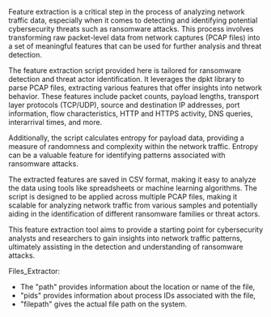 Feature extraction is a critical step in the process of analyzing network traffic data, especially when it comes to detecting and identifying potential cybersecurity threats such as ransomware attacks. This process involves transforming raw packet-level data from network captures (PCAP files) into a set of meaningful features that can be used for further analysis and threat detection.

The feature extraction script provided here is tailored for ransomware detection and threat actor identification. It leverages the dpkt library to parse PCAP files, extracting various features that offer insights into network behavior. These features include packet counts, payload lengths, transport layer protocols (TCP/UDP), source and destination IP addresses, port information, flow characteristics, HTTP and HTTPS activity, DNS queries, interarrival times, and more.

Additionally, the script calculates entropy for payload data, providing a measure of randomness and complexity within the network traffic. Entropy can be a valuable feature for identifying patterns associated with ransomware attacks.

The extracted features are saved in CSV format, making it easy to analyze the data using tools like spreadsheets or machine learning algorithms. The script is designed to be applied across multiple PCAP files, making it scalable for analyzing network traffic from various samples and potentially aiding in the identification of different ransomware families or threat actors.

This feature extraction tool aims to provide a starting point for cybersecurity analysts and researchers to gain insights into network traffic patterns, ultimately assisting in the detection and understanding of ransomware attacks.

Files_Extractor: 
* The "path" provides information about the location or name of the file, 
* "pids" provides information about process IDs associated with the file, 
* "filepath" gives the actual file path on the system.




